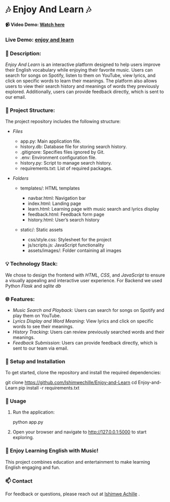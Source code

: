 # 🎶 Enjoy And Learn 🎶

#### 📹 Video Demo: [Watch here](https://youtu.be/r1m_Ii_89z8)
### Live Demo:  [enjoy and learn](https://enjoy-and-learn.onrender.com)

### 📜 Description:
*Enjoy And Learn* is an interactive platform designed to help users improve their English vocabulary while enjoying their favorite music. Users can search for songs on Spotify, listen to them on YouTube, view lyrics, and click on specific words to learn their meanings. The platform also allows users to view their search history and meanings of words they previously explored. Additionally, users can provide feedback directly, which is sent to our email.

### 📂 Project Structure:
The project repository includes the following structure:

- *Files*
  - app.py: Main application file.
  - history.db: Database file for storing search history.
  - .gitignore: Specifies files ignored by Git.
  - .env: Environment configuration file.
  - history.py: Script to manage search history.
  - requirements.txt: List of required packages.

- *Folders*
  - templates/: HTML templates
    - navbar.html: Navigation bar
    - index.html: Landing page
    - learn.html: Learning page with music search and lyrics display
    - feedback.html: Feedback form page
    - history.html: User’s search history

  - static/: Static assets
    - css/style.css: Stylesheet for the project
    - js/scripts.js: JavaScript functionality
    - assets/images/: Folder containing all images

### 💡 Technology Stack:
We chose to design the frontend with *HTML*, *CSS*, and *JavaScript* to ensure a visually appealing and interactive user experience.
For Backend we used Python *Flask* and *sqlite db*

### 🌐 Features:
- *Music Search and Playback*: Users can search for songs on Spotify and play them on YouTube.
- *Lyrics Display and Word Meaning*: View lyrics and click on specific words to see their meanings.
- *History Tracking*: Users can review previously searched words and their meanings.
- *Feedback Submission*: Users can provide feedback directly, which is sent to our team via email.

### 📑 Setup and Installation
To get started, clone the repository and install the required dependencies:


git clone https://github.com/Ishimwechille/Enjoy-and-Learn
cd Enjoy-and-Learn
pip install -r requirements.txt


### 🚀 Usage
1. Run the application:

   python app.py

2. Open your browser and navigate to http://127.0.0.1:5000 to start exploring.

### 🎉 Enjoy Learning English with Music!
This project combines education and entertainment to make learning English engaging and fun.



### 📫 Contact
For feedback or questions, please reach out at [Ishimwe Achille](mailto:ishimweachille2@gmail.com)
.


